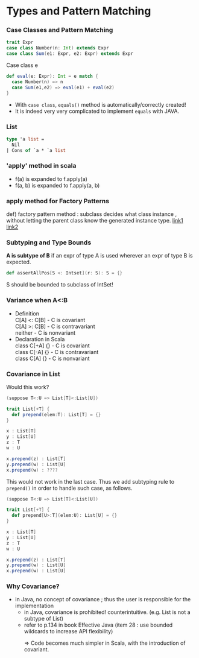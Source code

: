 # Types and Pattern Matching

### Case Classes and Pattern Matching

```scala
trait Expr
case class Number(n: Int) extends Expr
case class Sum(e1: Expr, e2: Expr) extends Expr
```
Case class e
```scala
def eval(e: Expr): Int = e match {
  case Number(n) => n
  case Sum(e1,e2) => eval(e1) + eval(e2)
}
```
- With `case class`, `equals()` method is automatically/correctly created!
- It is indeed very very complicated to implement `equals` with JAVA.

### List
```ocaml
type 'a list = 
  Nil
| Cons of `a * `a list
```

### 'apply' method in scala
- f(a) is expanded to f.apply(a)
- f(a, b) is expanded to f.apply(a, b)

### apply method for Factory Patterns
def) factory pattern method : subclass decides what class instance , without letting the parent class know the generated instance type. [link1](https://ko.wikipedia.org/wiki/%ED%8C%A9%ED%86%A0%EB%A6%AC_%EB%A9%94%EC%84%9C%EB%93%9C_%ED%8C%A8%ED%84%B4) [link2](https://jusungpark.tistory.com/14)

### Subtyping and Type Bounds
**A is subtype of B** if an expr of type A is used wherever an expr of type B is expected.

```scala
def assertAllPos[S <: Intset](r: S): S = {}
```
S should be bounded to subclass of IntSet!

### Variance when A<:B
- Definition  
C[A] <: C[B] - C is covariant  
C[A] >: C[B] - C is contravariant  
neither      - C is nonvariant  
- Declaration in Scala  
class C[+A] {} - C is covariant  
class C[-A] {} - C is contravariant  
class C[A] {}  - C is nonvariant

### Covariance in List
Would this work?
```scala
(suppose T<:U => List[T]<:List[U])

trait List[+T] {
  def prepend(elem:T): List[T] = {}
}

x : List[T]
y : List[U]
z : T
w : U

x.prepend(z) : List[T]
y.prepend(w) : List[U]
x.prepend(w) : ????
```
This would not work in the last case. Thus we add subtyping rule to `prepend()` in order to handle such case, as follows.
```scala
(suppose T<:U => List[T]<:List[U])

trait List[+T] {
  def prepend[U>:T](elem:U): List[U] = {}
}

x : List[T]
y : List[U]
z : T
w : U

x.prepend(z) : List[T]
y.prepend(w) : List[U]
x.prepend(w) : List[U]
```

### Why Covariance?

- in Java, no concept of covariance ; thus the user is responsible for the implementation
	- in Java, covariance is prohibited! counterintuitive. (e.g. List<String> is not a subtype of List<Object>)
	- refer to p.134 in book Effective Java (item 28 : use bounded wildcards to increase API flexibility)
	
=> Code becomes much simpler in Scala, with the introduction of covariant.

